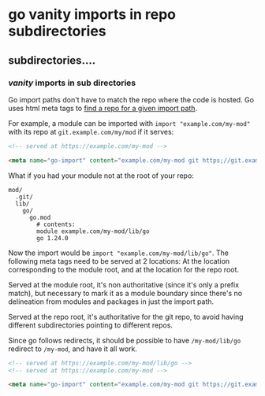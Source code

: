# go vanity imports in repo subdirectories

## subdirectories....

### _vanity_ imports in sub directories

Go import paths don't have to match the repo where the code is hosted.
Go uses html meta tags to [find a repo for a given import path](https://go.dev/ref/mod#vcs-find).

For example, a module can be imported with `import "example.com/my-mod"`
with its repo at `git.example.com/my/mod` if it serves:

```html
<!-- served at https://example.com/my-mod -->

<meta name="go-import" content="example.com/my-mod git https;//git.example.com/my/mod">
```

What if you had your module not at the root of your repo:

```
mod/
  .git/
  lib/
    go/
      go.mod
        # contents:
        module example.com/my-mod/lib/go
        go 1.24.0
```

Now the import would be `import "example.com/my-mod/lib/go"`.
The following meta tags need to be served at 2 locations:
At the location corresponding to the module root,
and at the location for the repo root.

Served at the module root,
it's non authoritative (since it's only a prefix match),
but necessary to mark it as a module boundary
since there's no delineation from modules and packages in just the import path.

Served at the repo root,
it's authoritative for the git repo,
to avoid having different subdirectories pointing to different repos.

Since go follows redirects,
it should be possible to have `/my-mod/lib/go` redirect to `/my-mod`,
and have it all work.

```html
<!-- served at https://example.com/my-mod/lib/go -->
<!-- served at https://example.com/my-mod -->

<meta name="go-import" content="example.com/my-mod git https;//git.example.com/my/mod">
```
